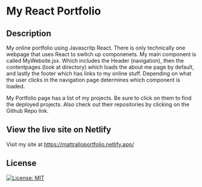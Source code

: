 # My React Portfolio

## Description

My online portfolio using Javascritp React. There is only technically one webpage that uses React to switch up componenets. My main component is called MyWebsite.jsx. Which includes the Header (navigation), then the contentpages (look at directory) which loads the about me page by default, and lastly the footer which has links to my online stuff. Depending on what the user clicks in the navigation page determines which component is loaded. 

My Portfolio page has a list of my projects. Be sure to click on them to find the deployed projects. Also check out their repositories by clicking on the Github Repo link. 

## View the live site on Netlify

Visit my site at https://mattralloportfolio.netlify.app/

## License

[![License: MIT](https://img.shields.io/badge/License-MIT-yellow.svg)](https://opensource.org/licenses/MIT)
